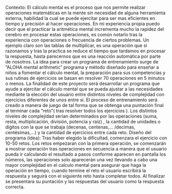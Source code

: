 Contexto:
El cálculo mental es el proceso que nos permite realizar operaciones matemáticas en la mente
 sin necesidad de alguna herramienta externa, habilidad la cual se puede ejercitar para ser mas
 eficientes en tiempo y precisión al hacer operaciones. En mi experiencia propia puedo decir que
 el practicar la aritmética mental incrementa mucho la rapidez del cerebro en procesar estas
 operaciones, es común notarlo tras la experiencia con operaciones o frecuencia de ciertos problemas.
 Un ejemplo claro son las tablas de multiplicar, es una operación que sí razonamos y 
tras la practica se reduce el tiempo que tardamos en procesar la respuesta, hasta parecernos que
 es una reacción automática por parte de nosotros. La idea para crear un programa de entrenamiento
 surge de “ALOHA mental arithmetic” programa y método diseñado para enseñar a niños a fomentar 
el cálculo mental, la preparación para sus competencias y sus rutinas de ejercicios se basan 
en resolver 70 operaciones en 5 minutos o menos.  La finalidad de este proyecto será desarrollar
 un programa que ayude a ejercitar el cálculo mental que se pueda ajustar a las necesidades 
mediante la elección del usuario entre distintos niveles de complejidad con ejercicios 
diferentes de unos entre sí. El proceso de entrenamiento será creado a manera de juego de 
tal forma que se obtenga una puntación final al terminar cada “reto”( tras resolver todos 
los ejercicios ). Los distintos niveles de complejidad serian determinados por las 
operaciones (suma, resta, multiplicación, división, potencia y raíz) , la cantidad de 
unidades o dígitos con la que se trabaja (decenas, centenas,… /decimas, centésimas,…) y
la cantidad de ejercicios entre cada reto. 
Diseño del programa (idea):
Tras haber elegido la dificultad, comenzara el ejercicio con 10-50 retos. Los retos empezaran 
con la primera operación, se comenzarán a mostrar operación tras operaciones en secuencia a
 manera que el usuario pueda ir calculando el resultado a pasos conforme aparecen en pantalla
 los números, las operaciones solo aparecerán una vez llevando a cabo una mayor complejidad 
en el calculo mental para asegurar que haga la operación en tiempo, cuando termine el reto 
el usuario escribirá la respuesta y seguirá con el siguiente reto hasta completar todos. 
Al finalizar se presentara su puntación y las respuestas del usuario como la respuesta correcta.  
